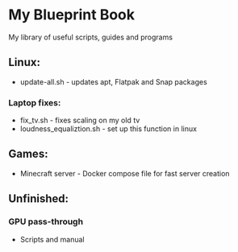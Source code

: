 # My Blueprint Book

My library of useful scripts, guides and programs

## Linux:
- update-all.sh - updates apt, Flatpak and Snap packages
### Laptop fixes:
- fix_tv.sh - fixes scaling on my old tv
- loudness_equaliztion.sh - set up this function in linux

## Games:
- Minecraft server - Docker compose file for fast server creation

## Unfinished:
### GPU pass-through
- Scripts and manual

